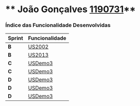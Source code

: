 ** João Gonçalves [1190731](./)** 
===============================


### Índice das Funcionalidade Desenvolvidas ###


| Sprint | Funcionalidade     |
|--------|--------------------|
| **B**  | [US2002](https://bitbucket.org/1190731/lei20_21_s4_2dl_1/src/master/docs/1190731/Servico/ProcessoEngenhariaFuncionalidade.md) |
| **B**  | [US2013](https://bitbucket.org/1190731/lei20_21_s4_2dl_1/src/master/docs/1190731/Bootstrap/ProcessoEngenhariaFuncionalidade.md) |
| **C**  | [USDemo3](USDemo3) |
| **C**  | [USDemo3](USDemo4) |
| **D**  | [USDemo3](USDemo5) |
| **D**  | [USDemo3](USDemo6) |
| **D**  | [USDemo3](USDemo7) |